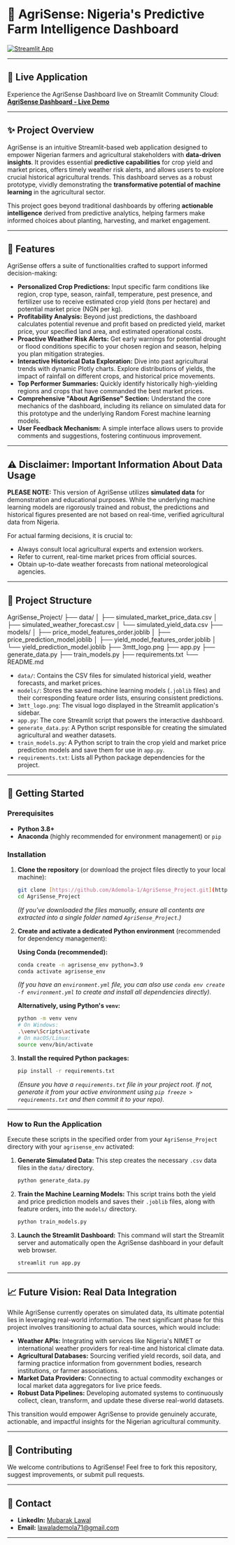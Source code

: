 # 🌾 AgriSense: Nigeria's Predictive Farm Intelligence Dashboard

[![Streamlit App](https://static.streamlit.io/badges/streamlit_badge_black_white.svg)](https://mubarak-agrisense-dashboard.streamlit.app)

---

## 🚀 Live Application

Experience the AgriSense Dashboard live on Streamlit Community Cloud:
[**AgriSense Dashboard - Live Demo**](https://mubarak-agrisense-dashboard.streamlit.app)

---

## ✨ Project Overview

AgriSense is an intuitive Streamlit-based web application designed to empower Nigerian farmers and agricultural stakeholders with **data-driven insights**. It provides essential **predictive capabilities** for crop yield and market prices, offers timely weather risk alerts, and allows users to explore crucial historical agricultural trends. This dashboard serves as a robust prototype, vividly demonstrating the **transformative potential of machine learning** in the agricultural sector.

This project goes beyond traditional dashboards by offering **actionable intelligence** derived from predictive analytics, helping farmers make informed choices about planting, harvesting, and market engagement.

---

## 🌟 Features

AgriSense offers a suite of functionalities crafted to support informed decision-making:

* **Personalized Crop Predictions:** Input specific farm conditions like region, crop type, season, rainfall, temperature, pest presence, and fertilizer use to receive estimated crop yield (tons per hectare) and potential market price (NGN per kg).
* **Profitability Analysis:** Beyond just predictions, the dashboard calculates potential revenue and profit based on predicted yield, market price, your specified land area, and estimated operational costs.
* **Proactive Weather Risk Alerts:** Get early warnings for potential drought or flood conditions specific to your chosen region and season, helping you plan mitigation strategies.
* **Interactive Historical Data Exploration:** Dive into past agricultural trends with dynamic Plotly charts. Explore distributions of yields, the impact of rainfall on different crops, and historical price movements.
* **Top Performer Summaries:** Quickly identify historically high-yielding regions and crops that have commanded the best market prices.
* **Comprehensive "About AgriSense" Section:** Understand the core mechanics of the dashboard, including its reliance on simulated data for this prototype and the underlying Random Forest machine learning models.
* **User Feedback Mechanism:** A simple interface allows users to provide comments and suggestions, fostering continuous improvement.

---

## ⚠️ Disclaimer: Important Information About Data Usage

**PLEASE NOTE:** This version of AgriSense utilizes **simulated data** for demonstration and educational purposes. While the underlying machine learning models are rigorously trained and robust, the predictions and historical figures presented are not based on real-time, verified agricultural data from Nigeria.

For actual farming decisions, it is crucial to:
* Always consult local agricultural experts and extension workers.
* Refer to current, real-time market prices from official sources.
* Obtain up-to-date weather forecasts from national meteorological agencies.

---

## 📂 Project Structure
AgriSense_Project/
├── data/
│   ├── simulated_market_price_data.csv
│   ├── simulated_weather_forecast.csv
│   └── simulated_yield_data.csv
├── models/
│   ├── price_model_features_order.joblib
│   ├── price_prediction_model.joblib
│   ├── yield_model_features_order.joblib
│   └── yield_prediction_model.joblib
├── 3mtt_logo.png
├── app.py
├── generate_data.py
├── train_models.py
├── requirements.txt
└── README.md

* `data/`: Contains the CSV files for simulated historical yield, weather forecasts, and market prices.
* `models/`: Stores the saved machine learning models (`.joblib` files) and their corresponding feature order lists, ensuring consistent predictions.
* `3mtt_logo.png`: The visual logo displayed in the Streamlit application's sidebar.
* `app.py`: The core Streamlit script that powers the interactive dashboard.
* `generate_data.py`: A Python script responsible for creating the simulated agricultural and weather datasets.
* `train_models.py`: A Python script to train the crop yield and market price prediction models and save them for use in `app.py`.
* `requirements.txt`: Lists all Python package dependencies for the project.

---

## 🚀 Getting Started

### Prerequisites

* **Python 3.8+**
* **Anaconda** (highly recommended for environment management) or `pip`

### Installation

1.  **Clone the repository** (or download the project files directly to your local machine):
    ```bash
    git clone [https://github.com/Ademola-1/AgriSense_Project.git](https://github.com/Ademola-1/AgriSense_Project.git)
    cd AgriSense_Project
    ```
    *(If you've downloaded the files manually, ensure all contents are extracted into a single folder named `AgriSense_Project`.)*

2.  **Create and activate a dedicated Python environment** (recommended for dependency management):

    **Using Conda (recommended):**
    ```bash
    conda create -n agrisense_env python=3.9
    conda activate agrisense_env
    ```
    *(If you have an `environment.yml` file, you can also use `conda env create -f environment.yml` to create and install all dependencies directly).*

    **Alternatively, using Python's `venv`:**
    ```bash
    python -m venv venv
    # On Windows:
    .\venv\Scripts\activate
    # On macOS/Linux:
    source venv/bin/activate
    ```

3.  **Install the required Python packages:**
    ```bash
    pip install -r requirements.txt
    ```
    *(Ensure you have a `requirements.txt` file in your project root. If not, generate it from your active environment using `pip freeze > requirements.txt` and then commit it to your repo).*

---

### How to Run the Application

Execute these scripts in the specified order from your `AgriSense_Project` directory with your `agrisense_env` activated:

1.  **Generate Simulated Data:** This step creates the necessary `.csv` data files in the `data/` directory.
    ```bash
    python generate_data.py
    ```

2.  **Train the Machine Learning Models:** This script trains both the yield and price prediction models and saves their `.joblib` files, along with feature orders, into the `models/` directory.
    ```bash
    python train_models.py
    ```

3.  **Launch the Streamlit Dashboard:** This command will start the Streamlit server and automatically open the AgriSense dashboard in your default web browser.
    ```bash
    streamlit run app.py
    ```

---

## 📈 Future Vision: Real Data Integration

While AgriSense currently operates on simulated data, its ultimate potential lies in leveraging real-world information. The next significant phase for this project involves transitioning to actual data sources, which would include:

* **Weather APIs:** Integrating with services like Nigeria's NIMET or international weather providers for real-time and historical climate data.
* **Agricultural Databases:** Sourcing verified yield records, soil data, and farming practice information from government bodies, research institutions, or farmer associations.
* **Market Data Providers:** Connecting to actual commodity exchanges or local market data aggregators for live price feeds.
* **Robust Data Pipelines:** Developing automated systems to continuously collect, clean, transform, and update these diverse real-world datasets.

This transition would empower AgriSense to provide genuinely accurate, actionable, and impactful insights for the Nigerian agricultural community.

---

## 🤝 Contributing

We welcome contributions to AgriSense! Feel free to fork this repository, suggest improvements, or submit pull requests.

---

## 📧 Contact

* **LinkedIn:** [Mubarak Lawal](https://www.linkedin.com/in/mubarak-lawal/) 
* **Email:** lawalademola71@gmail.com

---